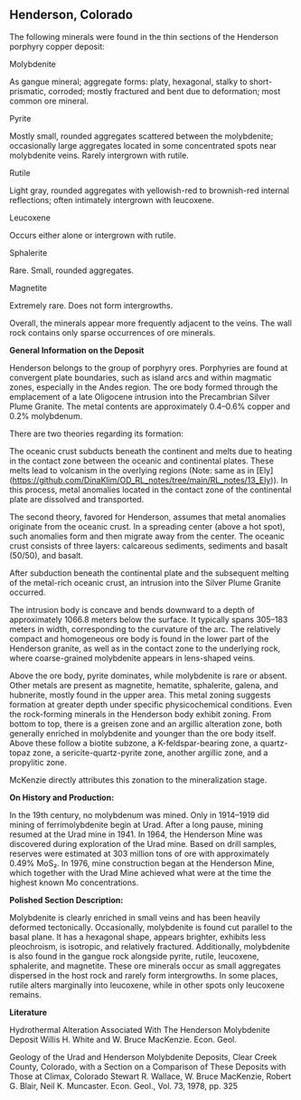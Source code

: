 ## Henderson, Colorado

The following minerals were found in the thin sections of the Henderson porphyry copper deposit:

Molybdenite

As gangue mineral; aggregate forms: platy, hexagonal, stalky to short-prismatic, corroded; mostly fractured and bent due to deformation; most common ore mineral.

Pyrite

Mostly small, rounded aggregates scattered between the molybdenite; occasionally large aggregates located in some concentrated spots near molybdenite veins. Rarely intergrown with rutile.

Rutile

Light gray, rounded aggregates with yellowish-red to brownish-red internal reflections; often intimately intergrown with leucoxene.

Leucoxene

Occurs either alone or intergrown with rutile.

Sphalerite

Rare. Small, rounded aggregates.

Magnetite

Extremely rare. Does not form intergrowths.

Overall, the minerals appear more frequently adjacent to the veins. The wall rock contains only sparse occurrences of ore minerals.

**General Information on the Deposit**

Henderson belongs to the group of porphyry ores. Porphyries are found at convergent plate boundaries, such as island arcs and within magmatic zones, especially in the Andes region. 
The ore body formed through the emplacement of a late Oligocene intrusion into the Precambrian Silver Plume Granite. The metal contents are approximately 0.4–0.6% copper and 0.2% molybdenum.

There are two theories regarding its formation:

The oceanic crust subducts beneath the continent and melts due to heating in the contact zone between the oceanic and continental plates. These melts lead to volcanism in the overlying regions (Note: same as in [Ely] (https://github.com/DinaKlim/OD_RL_notes/tree/main/RL_notes/13_Ely)). In this process, metal anomalies located in the contact zone of the continental plate are dissolved and transported.

The second theory, favored for Henderson, assumes that metal anomalies originate from the oceanic crust. In a spreading center (above a hot spot), such anomalies form and then migrate away from the center. The oceanic crust consists of three layers: calcareous sediments, sediments and basalt (50/50), and basalt. 

After subduction beneath the continental plate and the subsequent melting of the metal-rich oceanic crust, an intrusion into the Silver Plume Granite occurred.

The intrusion body is concave and bends downward to a depth of approximately 1066.8 meters below the surface. It typically spans 305–183 meters in width, corresponding to the curvature of the arc. The relatively compact and homogeneous ore body is found in the lower part of the Henderson granite, as well as in the contact zone to the underlying rock, where coarse-grained molybdenite appears in lens-shaped veins.

Above the ore body, pyrite dominates, while molybdenite is rare or absent. Other metals are present as magnetite, hematite, sphalerite, galena, and hubnerite, mostly found in the upper area. This metal zoning suggests formation at greater depth under specific physicochemical conditions.
Even the rock-forming minerals in the Henderson body exhibit zoning.
From bottom to top, there is a greisen zone and an argillic alteration zone, both generally enriched in molybdenite and younger than the ore body itself. Above these follow a biotite subzone, a K-feldspar-bearing zone, a quartz-topaz zone, a sericite-quartz-pyrite zone, another argillic zone, and a propylitic zone.

McKenzie directly attributes this zonation to the mineralization stage.

**On History and Production:**

In the 19th century, no molybdenum was mined.
Only in 1914–1919 did mining of ferrimolybdenite begin at Urad. After a long pause, mining resumed at the Urad mine in 1941.
In 1964, the Henderson Mine was discovered during exploration of the Urad mine.
Based on drill samples, reserves were estimated at 303 million tons of ore with approximately 0.49% MoS₂.
In 1976, mine construction began at the Henderson Mine, which together with the Urad Mine achieved what were at the time the highest known Mo concentrations.

**Polished Section Description:**

Molybdenite is clearly enriched in small veins and has been heavily deformed tectonically.
Occasionally, molybdenite is found cut parallel to the basal plane.
It has a hexagonal shape, appears brighter, exhibits less pleochroism, is isotropic, and relatively fractured.
Additionally, molybdenite is also found in the gangue rock alongside pyrite, rutile, leucoxene, sphalerite, and magnetite.
These ore minerals occur as small aggregates dispersed in the host rock and rarely form intergrowths.
In some places, rutile alters marginally into leucoxene, while in other spots only leucoxene remains.

**Literature**

Hydrothermal Alteration Associated With The Henderson Molybdenite Deposit
Willis H. White and W. Bruce MacKenzie. Econ. Geol.

Geology of the Urad and Henderson Molybdenite Deposits, Clear Creek County, Colorado, with a Section on a Comparison of These Deposits with Those at Climax, Colorado
Stewart R. Wallace, W. Bruce MacKenzie, Robert G. Blair, Neil K. Muncaster. Econ. Geol., Vol. 73, 1978, pp. 325

